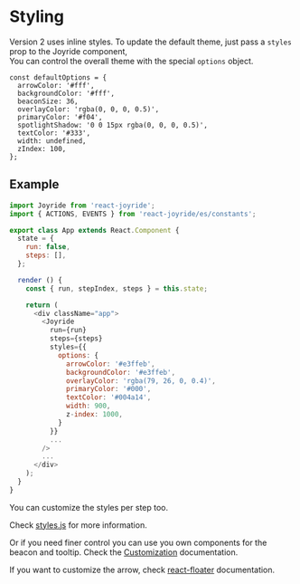 # Styling

Version 2 uses inline styles. To update the default theme, just pass a `styles` prop to the Joyride component,  
You can control the overall theme with the special `options` object.

```text
const defaultOptions = {
  arrowColor: '#fff',
  backgroundColor: '#fff',
  beaconSize: 36,
  overlayColor: 'rgba(0, 0, 0, 0.5)',
  primaryColor: '#f04',
  spotlightShadow: '0 0 15px rgba(0, 0, 0, 0.5)',
  textColor: '#333',
  width: undefined,
  zIndex: 100,
};
```

## Example

```javascript
import Joyride from 'react-joyride';
import { ACTIONS, EVENTS } from 'react-joyride/es/constants';

export class App extends React.Component {
  state = {
    run: false,
    steps: [],
  };

  render () {
    const { run, stepIndex, steps } = this.state;

    return (
      <div className="app">
        <Joyride
          run={run}
          steps={steps}
          styles={{
            options: {
              arrowColor: '#e3ffeb',
              backgroundColor: '#e3ffeb',
              overlayColor: 'rgba(79, 26, 0, 0.4)',
              primaryColor: '#000',
              textColor: '#004a14',
              width: 900,
              z-index: 1000,
            }
          }}
          ...
        />
        ...
      </div>
    );
  }
}
```

You can customize the styles per step too.

Check [styles.js](https://github.com/gilbarbara/react-joyride/tree/3e08384415a831b20ce21c8423b6c271ad419fbf/src/styles.js) for more information.



Or if you need finer control you can use you own components for the beacon and tooltip. Check the [Customization](customization.md) documentation.



If you want to customize the arrow, check [react-floater](https://github.com/gilbarbara/react-floater) documentation.


